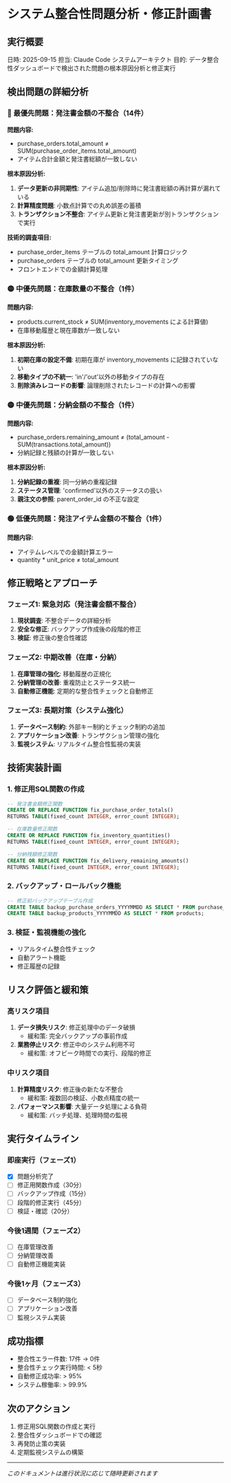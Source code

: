 # システム整合性問題分析・修正計画書

## 実行概要
日時: 2025-09-15
担当: Claude Code システムアーキテクト
目的: データ整合性ダッシュボードで検出された問題の根本原因分析と修正実行

## 検出問題の詳細分析

### 🔴 最優先問題：発注書金額の不整合（14件）

**問題内容:**
- purchase_orders.total_amount ≠ SUM(purchase_order_items.total_amount)
- アイテム合計金額と発注書総額が一致しない

**根本原因分析:**
1. **データ更新の非同期性**: アイテム追加/削除時に発注書総額の再計算が漏れている
2. **計算精度問題**: 小数点計算での丸め誤差の蓄積
3. **トランザクション不整合**: アイテム更新と発注書更新が別トランザクションで実行

**技術的調査項目:**
- purchase_order_items テーブルの total_amount 計算ロジック
- purchase_orders テーブルの total_amount 更新タイミング
- フロントエンドでの金額計算処理

### 🟡 中優先問題：在庫数量の不整合（1件）

**問題内容:**
- products.current_stock ≠ SUM(inventory_movements による計算値)
- 在庫移動履歴と現在庫数が一致しない

**根本原因分析:**
1. **初期在庫の設定不備**: 初期在庫が inventory_movements に記録されていない
2. **移動タイプの不統一**: 'in'/'out'以外の移動タイプの存在
3. **削除済みレコードの影響**: 論理削除されたレコードの計算への影響

### 🟡 中優先問題：分納金額の不整合（1件）

**問題内容:**
- purchase_orders.remaining_amount ≠ (total_amount - SUM(transactions.total_amount))
- 分納記録と残額の計算が一致しない

**根本原因分析:**
1. **分納記録の重複**: 同一分納の重複記録
2. **ステータス管理**: 'confirmed'以外のステータスの扱い
3. **親注文の参照**: parent_order_id の不正な設定

### 🟢 低優先問題：発注アイテム金額の不整合（1件）

**問題内容:**
- アイテムレベルでの金額計算エラー
- quantity * unit_price ≠ total_amount

## 修正戦略とアプローチ

### フェーズ1: 緊急対応（発注書金額不整合）
1. **現状調査**: 不整合データの詳細分析
2. **安全な修正**: バックアップ作成後の段階的修正
3. **検証**: 修正後の整合性確認

### フェーズ2: 中期改善（在庫・分納）
1. **在庫管理の強化**: 移動履歴の正規化
2. **分納管理の改善**: 重複防止とステータス統一
3. **自動修正機能**: 定期的な整合性チェックと自動修正

### フェーズ3: 長期対策（システム強化）
1. **データベース制約**: 外部キー制約とチェック制約の追加
2. **アプリケーション改善**: トランザクション管理の強化
3. **監視システム**: リアルタイム整合性監視の実装

## 技術実装計画

### 1. 修正用SQL関数の作成
```sql
-- 発注書金額修正関数
CREATE OR REPLACE FUNCTION fix_purchase_order_totals()
RETURNS TABLE(fixed_count INTEGER, error_count INTEGER);

-- 在庫数量修正関数
CREATE OR REPLACE FUNCTION fix_inventory_quantities()
RETURNS TABLE(fixed_count INTEGER, error_count INTEGER);

-- 分納残額修正関数
CREATE OR REPLACE FUNCTION fix_delivery_remaining_amounts()
RETURNS TABLE(fixed_count INTEGER, error_count INTEGER);
```

### 2. バックアップ・ロールバック機能
```sql
-- 修正前バックアップテーブル作成
CREATE TABLE backup_purchase_orders_YYYYMMDD AS SELECT * FROM purchase_orders;
CREATE TABLE backup_products_YYYYMMDD AS SELECT * FROM products;
```

### 3. 検証・監視機能の強化
- リアルタイム整合性チェック
- 自動アラート機能
- 修正履歴の記録

## リスク評価と緩和策

### 高リスク項目
1. **データ損失リスク**: 修正処理中のデータ破損
   - 緩和策: 完全バックアップの事前作成
2. **業務停止リスク**: 修正中のシステム利用不可
   - 緩和策: オフピーク時間での実行、段階的修正

### 中リスク項目
1. **計算精度リスク**: 修正後の新たな不整合
   - 緩和策: 複数回の検証、小数点精度の統一
2. **パフォーマンス影響**: 大量データ処理による負荷
   - 緩和策: バッチ処理、処理時間の監視

## 実行タイムライン

### 即座実行（フェーズ1）
- [x] 問題分析完了
- [ ] 修正用関数作成（30分）
- [ ] バックアップ作成（15分）
- [ ] 段階的修正実行（45分）
- [ ] 検証・確認（20分）

### 今後1週間（フェーズ2）
- [ ] 在庫管理改善
- [ ] 分納管理改善
- [ ] 自動修正機能実装

### 今後1ヶ月（フェーズ3）
- [ ] データベース制約強化
- [ ] アプリケーション改善
- [ ] 監視システム実装

## 成功指標
- 整合性エラー件数: 17件 → 0件
- 整合性チェック実行時間: < 5秒
- 自動修正成功率: > 95%
- システム稼働率: > 99.9%

## 次のアクション
1. 修正用SQL関数の作成と実行
2. 整合性ダッシュボードでの確認
3. 再発防止策の実装
4. 定期監視システムの構築

---
*このドキュメントは進行状況に応じて随時更新されます*
